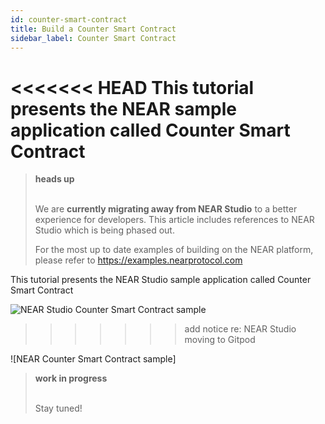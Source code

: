 ```yaml
---
id: counter-smart-contract
title: Build a Counter Smart Contract
sidebar_label: Counter Smart Contract
---
```


<<<<<<< HEAD
This tutorial presents the NEAR sample application called Counter Smart Contract
=======

<blockquote class="danger">
<strong>heads up</strong><br><br>

We are **currently migrating away from NEAR Studio** to a better experience for developers.  This article includes references to NEAR Studio which is being phased out.

For the most up to date examples of building on the NEAR platform, please refer to https://examples.nearprotocol.com

</blockquote>

This tutorial presents the NEAR Studio sample application called Counter Smart Contract

![NEAR Studio Counter Smart Contract sample](/docs/assets/near-studio-launch-screen-counter-smart-contract.png)
>>>>>>> add notice re: NEAR Studio moving to Gitpod

![NEAR Counter Smart Contract sample]

<blockquote class="warning">
<strong>work in progress</strong><br><br>

 Stay tuned!

</blockquote>
